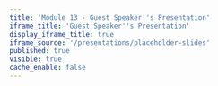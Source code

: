 ```yaml
---
title: 'Module 13 - Guest Speaker''s Presentation'
iframe_title: 'Guest Speaker''s Presentation'
display_iframe_title: true
iframe_source: '/presentations/placeholder-slides'
published: true
visible: true
cache_enable: false
---
```

